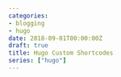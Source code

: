 ```yaml
---
categories:
- blogging
- hugo
date: 2018-09-01T00:00:00Z
draft: true
title: Hugo Custom Shortcodes
series: ["hugo"]
---
```

